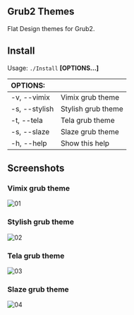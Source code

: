 
## Grub2 Themes

Flat Design themes for Grub2.

## Install

Usage:  `./Install`  **[OPTIONS...]**

|  OPTIONS:      | |
|:---------------|:-------------|
| -v, --vimix    | Vimix grub theme |
| -s, --stylish  | Stylish grub theme |
| -t, --tela     | Tela grub theme |
| -s, --slaze    | Slaze grub theme |
| -h, --help     | Show this help |

## Screenshots

### Vimix grub theme

![01](https://github.com/vinceliuice/grub2-themes/blob/master/screenshots/grub-theme-vimix.jpg?raw=true)

### Stylish grub theme

![02](https://github.com/vinceliuice/grub2-themes/blob/master/screenshots/grub-theme-stylish.jpg?raw=true)

### Tela grub theme

![03](https://github.com/vinceliuice/grub2-themes/blob/master/screenshots/grub-theme-tela.jpg?raw=true)

### Slaze grub theme

![04](https://github.com/vinceliuice/grub2-themes/blob/master/screenshots/grub-theme-slaze.jpg?raw=true)
